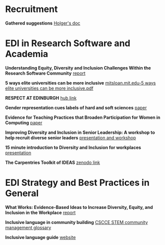 # Recruitment

**Gathered suggestions** [Holger's doc](https://docs.google.com/document/d/1-WIN_h2j-loTfbRvBJy1dHbmH8jJbFkfBQtKcI7Kwvg/edit?usp=sharing)

# EDI in Research Software and Academia

**Understanding Equity, Diversity and Inclusion Challenges Within the Research Software Community** [report](https://link.springer.com/chapter/10.1007%2F978-3-030-77980-1_30)

**5 ways elite universities can be more inclusive** [mitsloan.mit.edu-5 ways elite universities can be more inclusive.pdf](https://github.com/MarionBWeinzierl/RS-EDI/files/7561554/mitsloan.mit.edu-5.ways.elite.universities.can.be.more.inclusive.pdf)

**RESPECT AT EDINBURGH** [hub link](https://www.ed.ac.uk/equality-diversity/respect)

**Gender representation cues labels of hard and soft sciences** [paper](https://www.sciencedirect.com/science/article/pii/S0022103121001372)

**Evidence for Teaching Practices that Broaden Participation for Women in Computing** [paper](https://dl.acm.org/doi/10.1145/3502870.3506568)

**Improving Diversity and Inclusion in Senior Leadership: A workshop to help recruit diverse senior leaders** [presentation and workshop](https://www.practicaldiversity.org/2021/11/05/resource-improving-diversity-and-inclusion-in-senior-leadership-a-workshop-to-help-recruit-diverse-senior-leaders-2/)

**15 minute introduction to Diversity and Inclusion for workplaces** [presentation](https://www.practicaldiversity.org/2021/10/15/new-presentation-15-minute-introduction-to-diversity-and-inclusion-for-workplaces/)

**The Carpentries Toolkit of IDEAS** [zenodo link](https://zenodo.org/record/7041935#.YxFqAOxBxhH)

# EDI Strategy and Best Practices in General

**What Works: Evidence-Based Ideas to Increase Diversity, Equity, and Inclusion in the Workplace** [report](https://www.umass.edu/employmentequity/what-works-evidence-based-ideas-increase-diversity-equity-and-inclusion-workplace)

**Inclusive language in community building** [CSCCE STEM community management glossary](https://zenodo.org/record/5718783)

**Inclusive language guide** [website](https://itconnect.uw.edu/work/inclusive-language-guide/)
